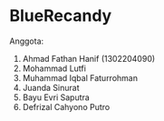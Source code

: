 # BlueRecandy

Anggota:
1. Ahmad Fathan Hanif (1302204090)
2. Mohammad Lutfi
3. Muhammad Iqbal Faturrohman
4. Juanda Sinurat
5. Bayu Evri Saputra
6. Defrizal Cahyono Putro
